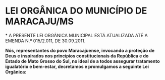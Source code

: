 # LEI ORGÂNICA DO MUNICÍPIO DE MARACAJU/MS


\* A PRESENTE LEI ORGÂNICA MUNICIPAL ESTÁ ATUALIZADA ATÉ A EMENDA N.º 015/2.011, DE 30.09.2011.


**Nós, representantes do povo Maracajuense, invocando a proteção de
Deus e inspirados nos princípios constitucionais da República e do
Estado de Mato Grosso do Sul, no ideal de a todos assegurar tratamento
igualatório e bem-estar, decretamos e promulgamos a seguinte Lei
Orgânica:**